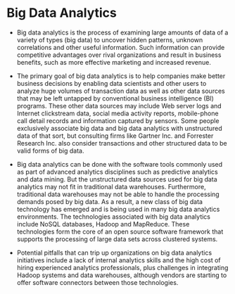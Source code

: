 Big Data Analytics
=======================
- Big data analytics is the process of examining large amounts of data of a variety of types (big data) to uncover hidden patterns, unknown correlations and other useful information. Such information can provide competitive advantages over rival organizations and result in business benefits, such as more effective marketing and increased revenue.

- The primary goal of big data analytics is to help companies make better business decisions by enabling data scientists and other users to analyze huge volumes of transaction data as well as other data sources that may be left untapped by conventional business intelligence (BI) programs. These other data sources may include Web server logs and Internet clickstream data, social media activity reports, mobile-phone call detail records and information captured by sensors. Some people exclusively associate big data and big data analytics with unstructured data of that sort, but consulting firms like Gartner Inc. and Forrester Research Inc. also consider transactions and other structured data to be valid forms of big data.

- Big data analytics can be done with the software tools commonly used as part of advanced analytics disciplines such as predictive analytics and data mining. But the unstructured data sources used for big data analytics may not fit in traditional data warehouses. Furthermore, traditional data warehouses may not be able to handle the processing demands posed by big data. As a result, a new class of big data technology has emerged and is being used in many big data analytics environments. The technologies associated with big data analytics include NoSQL databases, Hadoop and MapReduce. These technologies form the core of an open source software framework that supports the processing of large data sets across clustered systems.

- Potential pitfalls that can trip up organizations on big data analytics initiatives include a lack of internal analytics skills and the high cost of hiring experienced analytics professionals, plus challenges in integrating Hadoop systems and data warehouses, although vendors are starting to offer software connectors between those technologies. 
